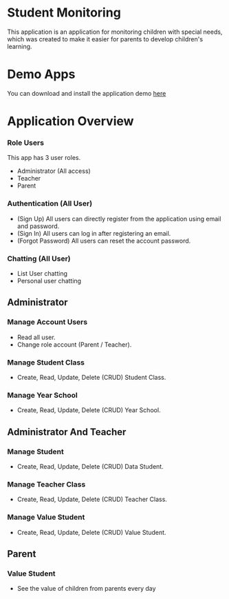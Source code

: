# Student Monitoring

This application is an application for monitoring children with special needs, which was created to make it easier for parents to develop children's learning.

# Demo Apps

You can download and install the application demo <a href="https://play.google.com/store/apps/details?id=com.ark.studentmonitoring">here</a>

# Application Overview

### Role Users

This app has 3 user roles.
- Administrator (All access)
- Teacher
- Parent

### Authentication (All User)

- (Sign Up) All users can directly register from the application using email and password.
- (Sign In) All users can log in after registering an email.
- (Forgot Password) All users can reset the account password.

### Chatting (All User)

- List User chatting
- Personal user chatting


## Administrator

### Manage Account Users
- Read all user.
- Change role account (Parent / Teacher).

### Manage Student Class
- Create, Read, Update, Delete (CRUD) Student Class.

### Manage Year School
- Create, Read, Update, Delete (CRUD) Year School.


## Administrator And Teacher

### Manage Student
- Create, Read, Update, Delete (CRUD) Data Student.

### Manage Teacher Class
- Create, Read, Update, Delete (CRUD) Teacher Class.

### Manage Value Student
- Create, Read, Update, Delete (CRUD) Value Student.


## Parent

### Value Student
- See the value of children from parents every day














